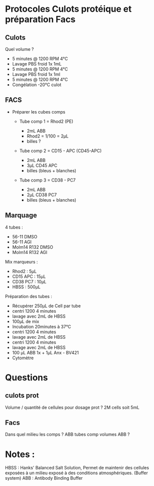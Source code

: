 # Protocoles Culots protéique et préparation Facs

## Culots

Quel volume ?

* 5 minutes @ 1200 RPM 4°C
* Lavage PBS froid 1x 1mL
* 5 minutes @ 1200 RPM 4°C
* Lavage PBS froid 1x 1ml
* 5 minutes @ 1200 RPM 4°C
* Congélation -20°C culot

## FACS

* Préparer les cubes comps
  * Tube comp 1 = Rhod2 (PE)
    * 2mL ABB
    * Rhod2 = 1/100 = 2µL
    * billes ?

  * Tube comp 2 = CD15 - APC (CD45-APC)
    * 2mL ABB
    * 3µL CD45 APC
    * billes (bleus + blanches)

  * Tube comp 3 = CD38 - PC7
    * 2mL ABB
    * 2µL CD38 PC7
    * billes (bleus + blanches)



## Marquage

4 tubes :
  * 56-11 DMSO
  * 56-11 AGI
  * Molm14 R132 DMSO
  * Molm14 R132 AGI

Mix marqueurs :
 * Rhod2 : 5µL
 * CD15 APC : 15µL
 * CD38 PC7 : 10µL
 * HBSS : 500µL

Préparation des tubes :
  * Récupérer 250µL de Cell par tube
  * centri 1200 4 minutes
  * lavage avec 2mL de HBSS
  * 100µL de mix
  * Incubation 20minutes à 37°C
  * centri 1200 4 minutes
  * lavage avec 2mL de HBSS
  * centri 1200 4 minutes
  * lavage avec 2mL de HBSS
  * 100 µL ABB 1x + 1µL Anx - BV421
  * Cytomètre

# Questions

## culots prot
Volume / quantité de cellules pour dosage prot ? 2M cells soit 5mL

## Facs

Dans quel milieu les comps ? ABB
tubes comp volumes ABB ?


# Notes :

HBSS : Hanks' Balanced Salt Solution, Permet de maintenir des cellules exposées à un milieu exposé à des conditions atmosphériques. (Buffer system)
ABB : Antibody Binding Buffer
